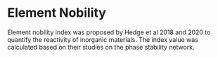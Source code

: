 # Element Nobility
Element nobility index was proposed by Hedge et al 2018 and 2020 to quantify the reactivity of inorganic materials. 
The index value was calculated based on their studies on the phase stability network.
